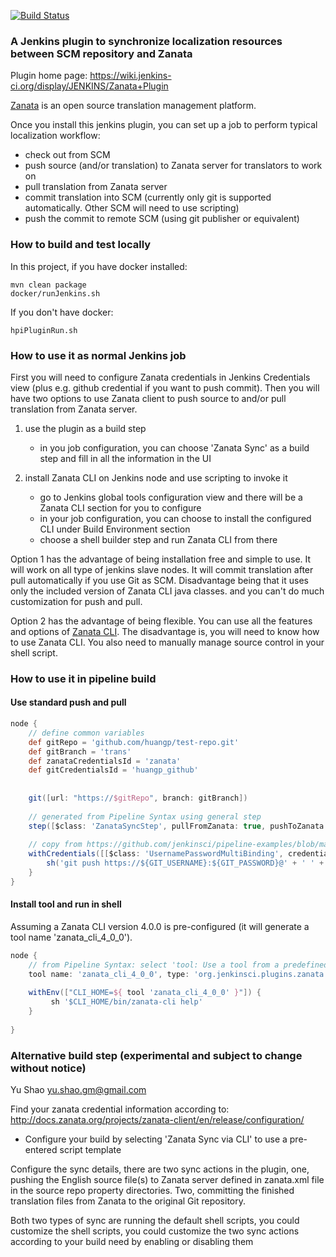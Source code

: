 [![Build Status](https://ci.jenkins.io/buildStatus/icon?job=Plugins/zanata-plugin/master)](https://ci.jenkins.io/job/Plugins/job/zanata-plugin/job/master/)

### A Jenkins plugin to synchronize localization resources between SCM repository and Zanata

Plugin home page: https://wiki.jenkins-ci.org/display/JENKINS/Zanata+Plugin
 
[Zanata](https://zanata.org) is an open source translation management platform. 

Once you install this jenkins plugin, you can set up a job to perform typical localization workflow:
- check out from SCM
- push source (and/or translation) to Zanata server for translators to work on
- pull translation from Zanata server
- commit translation into SCM (currently only git is supported automatically. Other SCM will need to use scripting)
- push the commit to remote SCM (using git publisher or equivalent)

### How to build and test locally
In this project, if you have docker installed:

```
mvn clean package
docker/runJenkins.sh
```

If you don't have docker:
```
hpiPluginRun.sh
```

### How to use it as normal Jenkins job
First you will need to configure Zanata credentials in Jenkins Credentials view (plus e.g. github credential if you want to push commit).
Then you will have two options to use Zanata client to push source to and/or pull translation from Zanata server.

1. use the plugin as a build step
    - in you job configuration, you can choose 'Zanata Sync' as a build step and fill in all the information in the UI
    
2. install Zanata CLI on Jenkins node and use scripting to invoke it
    - go to Jenkins global tools configuration view and there will be a Zanata CLI section for you to configure
    - in your job configuration, you can choose to install the configured CLI under Build Environment section
    - choose a shell builder step and run Zanata CLI from there
    
Option 1 has the advantage of being installation free and simple to use. It will work on all type of jenkins slave nodes.
It will commit translation after pull automatically if you use Git as SCM. 
Disadvantage being that it uses only the included version of Zanata CLI java classes. and you can't do much customization for push and pull.

Option 2 has the advantage of being flexible. You can use all the features and options of [Zanata CLI](http://zanata-client.readthedocs.io/en/release/).
The disadvantage is, you will need to know how to use Zanata CLI. You also need to manually manage source control in your shell script.


### How to use it in pipeline build

#### Use standard push and pull
```groovy
node {
    // define common variables
    def gitRepo = 'github.com/huangp/test-repo.git'
    def gitBranch = 'trans'
    def zanataCredentialsId = 'zanata'
    def gitCredentialsId = 'huangp_github'
    
    
    git([url: "https://$gitRepo", branch: gitBranch])
    
    // generated from Pipeline Syntax using general step
    step([$class: 'ZanataSyncStep', pullFromZanata: true, pushToZanata: true, zanataCredentialsId: zanataCredentialsId, zanataProjectConfigs: '', zanataLocaleIds: ''])
    
    // copy from https://github.com/jenkinsci/pipeline-examples/blob/master/pipeline-examples/push-git-repo/pushGitRepo.Groovy
    withCredentials([[$class: 'UsernamePasswordMultiBinding', credentialsId: gitCredentialsId, usernameVariable: 'GIT_USERNAME', passwordVariable: 'GIT_PASSWORD']]) {
        sh('git push https://${GIT_USERNAME}:${GIT_PASSWORD}@' + ' ' + gitRepo)
    }
}

```

#### Install tool and run in shell 
Assuming a Zanata CLI version 4.0.0 is pre-configured (it will generate a tool name 'zanata_cli_4_0_0').
```groovy
node {
    // from Pipeline Syntax: select 'tool: Use a tool from a predefined Tool Installation' and then generate script
    tool name: 'zanata_cli_4_0_0', type: 'org.jenkinsci.plugins.zanata.zanatareposync.ZanataCLIInstall'
    
    withEnv(["CLI_HOME=${ tool 'zanata_cli_4_0_0' }"]) {
         sh '$CLI_HOME/bin/zanata-cli help'
    }
    
}

```

### Alternative build step (experimental and subject to change without notice)

Yu Shao yu.shao.gm@gmail.com

Find your zanata credential information according to:
http://docs.zanata.org/projects/zanata-client/en/release/configuration/

- Configure your build by selecting 'Zanata Sync via CLI' to use a pre-entered script template

Configure the sync details, there are two sync actions in the plugin, one, pushing the English source file(s) to Zanata server defined in zanata.xml file in the source repo property directories.  Two, committing the finished translation files from Zanata to the original Git repository. 

Both two types of sync are running the default shell scripts, you could customize the shell scripts, you could customize the two sync actions according to your build need by enabling or disabling them
